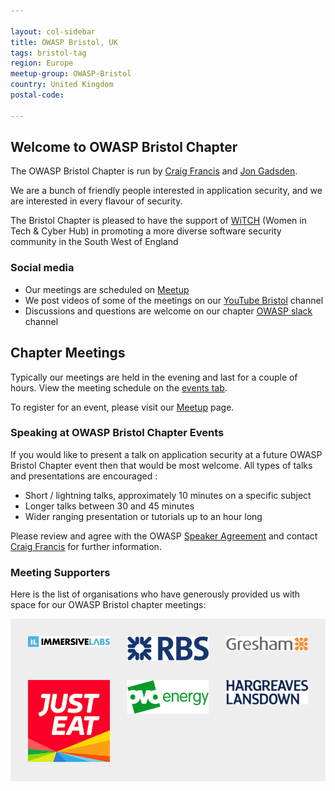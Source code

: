 ```yaml
---

layout: col-sidebar
title: OWASP Bristol, UK
tags: bristol-tag
region: Europe
meetup-group: OWASP-Bristol
country: United Kingdom
postal-code:

---
```


## Welcome to OWASP Bristol Chapter

The OWASP Bristol Chapter is run by [Craig Francis][craig] and [Jon Gadsden][jon].

We are  a bunch of friendly people interested in application security,
and we are interested in every flavour of security.

The Bristol Chapter is pleased to have the support of [WiTCH][witch] (Women in Tech & Cyber Hub)
in promoting a more diverse software security community in the South West of England

### Social media

* Our meetings are scheduled on [Meetup][meetup]
* We post videos of some of the  meetings on our [YouTube Bristol][youtube] channel
* Discussions and questions are welcome on our chapter [OWASP slack](https://owasp.slack.com/messages/CTRQ33DMK) channel

## Chapter Meetings

Typically our meetings are held in the evening and last for a couple of hours.
View the meeting schedule on the [events tab](https://owasp.org/www-chapter-bristol-uk/#div-events).

To register for an event, please visit our [Meetup][meetup] page.

### Speaking at OWASP Bristol Chapter Events

If you would like to present a talk on application security
at a future OWASP Bristol Chapter event then that would be most welcome.
All types of talks and presentations are encouraged :

* Short / lightning talks, approximately 10 minutes on a specific subject
* Longer talks between 30 and 45 minutes
* Wider ranging presentation or tutorials up to an hour long

Please review and agree with the OWASP [Speaker Agreement](https://owasp.org/www-policy/legal/speaker-agreement)
and contact [Craig Francis](mailto:craig.francis@owasp.org) for further information.

### Meeting Supporters

Here is the list of organisations who have generously provided us with space for our OWASP Bristol chapter meetings:

<style>
    #supporters {
        list-style: none;
        margin: 0;
        padding: 2em 0 0 2em;
        background: #EEE;
        display: flex;
        flex-wrap: wrap;
    }
    #supporters li {
        width: calc(33.3% - 2em);
        margin: 0 2em 2em 0;
    }
    #supporters li img {
        width: 100%;
    }
</style>

<ul id="supporters">
    <li><img src="assets/images/ImmersiveLabsLogo.png" alt="ImmersiveLabs" /></li>
    <li><img src="assets/images/RBSLogo.png" alt="RBS" /></li>
    <li><img src="assets/images/GreshamTechnologiesLogo.png" alt="GreshamTechnologies" /></li>
    <li><img src="assets/images/JustEatLogo.png" alt="JustEat" /></li>
    <li><img src="assets/images/OvoLogo.png" alt="Ovo" /></li>
    <li><img src="assets/images/HLLogo.png" alt="HargreavesLansdown" /></li>
</ul>

[craig]: mailto:craig.francis@owasp.org
[jon]: mailto:jon.gadsden@owasp.org
[meetup]: https://www.meetup.com/owasp-bristol/
[witch]: https://www.witch.online/
[youtube]: https://www.youtube.com/@OWASPBristol/featured
